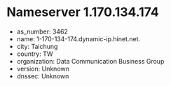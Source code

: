 # Nameserver 1.170.134.174

* as_number: 3462
* name: 1-170-134-174.dynamic-ip.hinet.net.
* city: Taichung
* country: TW
* organization: Data Communication Business Group
* version: Unknown
* dnssec: Unknown
